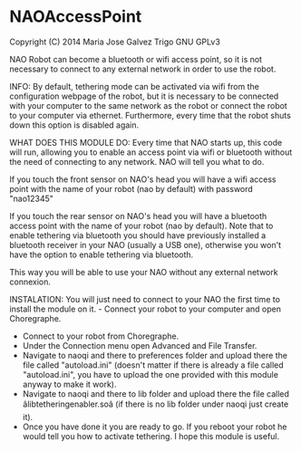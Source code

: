 NAOAccessPoint
==============

Copyright (C) 2014 Maria Jose Galvez Trigo GNU GPLv3


NAO Robot can become a bluetooth or wifi access point, so it is not necessary to connect to any external network in order to use the robot.

INFO:
By default, tethering mode can be activated via wifi from the configuration webpage of the robot, but it is necessary to be connected with your computer to the same network as the robot or connect the robot to your computer via ethernet. Furthermore, every time that the robot shuts down this option is disabled again.

WHAT DOES THIS MODULE DO:
Every time that NAO starts up, this code will run, allowing you to enable an access point via wifi or bluetooth without the need of connecting to any network.
NAO will tell you what to do.

If you touch the front sensor on NAO's head you will have a wifi access point with the name of your robot (nao by default) with password "nao12345"

If you touch the rear sensor on NAO's head you will have a bluetooth access point with the name of your robot (nao by default). Note that to enable tethering via bluetooth you should have previously installed a bluetooth receiver in your NAO (usually a USB one), otherwise you won't have the option to enable tethering via bluetooth.

This way you will be able to use your NAO without any external network connexion.

INSTALATION:
You will just need to connect to your NAO the first time to install the module on it. - Connect your robot to your computer and open Choregraphe.
- Connect to your robot from Choregraphe.
- Under the Connection menu open Advanced and File Transfer.
- Navigate to naoqi and there to preferences folder and upload there the file called "autoload.ini" (doesn't matter if there is already a file called "autoload.ini", you have to upload the one provided with this module anyway to make it work).
- Navigate to naoqi and there to lib folder and upload there the file called âlibtetheringenabler.soâ (if there is no lib folder under naoqi just create it).
- Once you have done it you are ready to go. If you reboot your robot he would tell you how to activate tethering.
I hope this module is useful.
